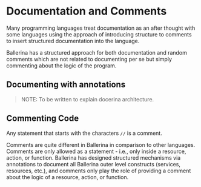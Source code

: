 # Documentation and Comments

Many programming languages treat documentation as an after thought with some languages using the approach of introducing structure to comments to insert structured documentation into the language.

Ballerina has a structured approach for both documentation and random comments which are not related to documenting per se but simply commenting about the logic of the program.

## Documenting with annotations

> NOTE: To be written to explain docerina architecture.

## Commenting Code

Any statement that starts with the characters `//` is a comment.


Comments are quite different in Ballerina in comparison to other languages. Comments are only allowed as a statement - i.e., only inside a resource, action, or function.
Ballerina has designed structured mechanisms via annotations to document all Ballerina outer level constructs (services, resources, etc.), and comments only play the role of providing a comment about the logic of a resource, action, or function.
